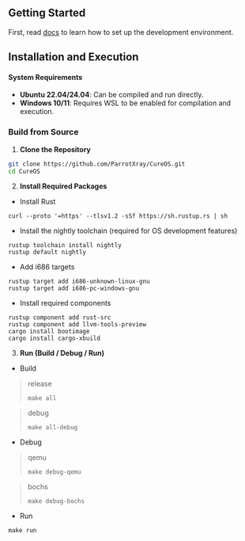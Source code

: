 ## Getting Started
First, read [docs](docs/Build.md) to learn how to set up the development environment.
## Installation and Execution
#### System Requirements
- **Ubuntu 22.04/24.04**: Can be compiled and run directly.
- **Windows 10/11**: Requires WSL to be enabled for compilation and execution.
### Build from Source
1. **Clone the Repository**
```bash
git clone https://github.com/ParrotXray/CureOS.git
cd CureOS
```
2. **Install Required Packages**
- Install Rust
```bash=
curl --proto '=https' --tlsv1.2 -sSf https://sh.rustup.rs | sh
```
- Install the nightly toolchain (required for OS development features)
```bash= 
rustup toolchain install nightly
rustup default nightly 
```
- Add i686 targets
```bash= 
rustup target add i686-unknown-linux-gnu
rustup target add i686-pc-windows-gnu
```
- Install required components
```bash= 
rustup component add rust-src
rustup component add llvm-tools-preview
cargo install bootimage
cargo install cargo-xbuild
```
3. **Run (Build / Debug / Run)**
- Build
> release
> ```bash=  
> make all
> ```

> debug
> ```bash=  
> make all-debug
> ```

- Debug
> qemu
> ```bash=
> make debug-qemu
> ```

> bochs
> ```bash=
> make debug-bochs
> ```

- Run
 ```bash=
make run
```
